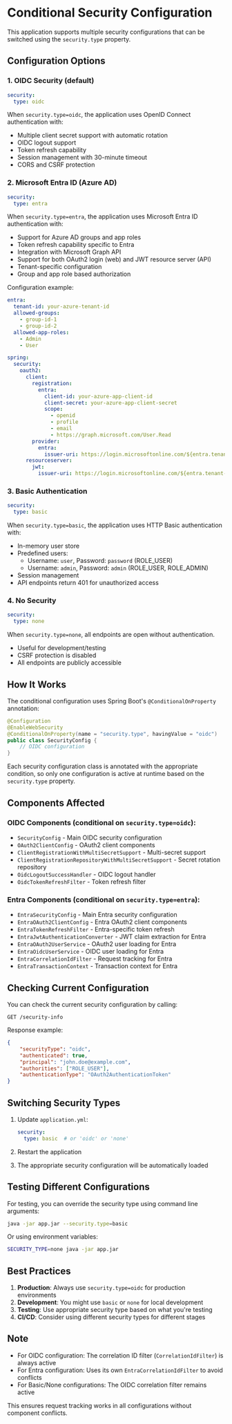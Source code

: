 # Conditional Security Configuration

This application supports multiple security configurations that can be switched using the `security.type` property.

## Configuration Options

### 1. OIDC Security (default)
```yaml
security:
  type: oidc
```

When `security.type=oidc`, the application uses OpenID Connect authentication with:
- Multiple client secret support with automatic rotation
- OIDC logout support
- Token refresh capability
- Session management with 30-minute timeout
- CORS and CSRF protection

### 2. Microsoft Entra ID (Azure AD)
```yaml
security:
  type: entra
```

When `security.type=entra`, the application uses Microsoft Entra ID authentication with:
- Support for Azure AD groups and app roles
- Token refresh capability specific to Entra
- Integration with Microsoft Graph API
- Support for both OAuth2 login (web) and JWT resource server (API)
- Tenant-specific configuration
- Group and app role based authorization

Configuration example:
```yaml
entra:
  tenant-id: your-azure-tenant-id
  allowed-groups: 
    - group-id-1
    - group-id-2
  allowed-app-roles:
    - Admin
    - User

spring:
  security:
    oauth2:
      client:
        registration:
          entra:
            client-id: your-azure-app-client-id
            client-secret: your-azure-app-client-secret
            scope:
              - openid
              - profile
              - email
              - https://graph.microsoft.com/User.Read
        provider:
          entra:
            issuer-uri: https://login.microsoftonline.com/${entra.tenant-id}/v2.0
      resourceserver:
        jwt:
          issuer-uri: https://login.microsoftonline.com/${entra.tenant-id}/v2.0
```

### 3. Basic Authentication
```yaml
security:
  type: basic
```

When `security.type=basic`, the application uses HTTP Basic authentication with:
- In-memory user store
- Predefined users:
  - Username: `user`, Password: `password` (ROLE_USER)
  - Username: `admin`, Password: `admin` (ROLE_USER, ROLE_ADMIN)
- Session management
- API endpoints return 401 for unauthorized access

### 4. No Security
```yaml
security:
  type: none
```

When `security.type=none`, all endpoints are open without authentication.
- Useful for development/testing
- CSRF protection is disabled
- All endpoints are publicly accessible

## How It Works

The conditional configuration uses Spring Boot's `@ConditionalOnProperty` annotation:

```java
@Configuration
@EnableWebSecurity
@ConditionalOnProperty(name = "security.type", havingValue = "oidc")
public class SecurityConfig {
    // OIDC configuration
}
```

Each security configuration class is annotated with the appropriate condition, so only one configuration is active at runtime based on the `security.type` property.

## Components Affected

### OIDC Components (conditional on `security.type=oidc`):
- `SecurityConfig` - Main OIDC security configuration
- `OAuth2ClientConfig` - OAuth2 client components
- `ClientRegistrationWithMultiSecretSupport` - Multi-secret support
- `ClientRegistrationRepositoryWithMultiSecretSupport` - Secret rotation repository
- `OidcLogoutSuccessHandler` - OIDC logout handler
- `OidcTokenRefreshFilter` - Token refresh filter

### Entra Components (conditional on `security.type=entra`):
- `EntraSecurityConfig` - Main Entra security configuration
- `EntraOAuth2ClientConfig` - Entra OAuth2 client components
- `EntraTokenRefreshFilter` - Entra-specific token refresh
- `EntraJwtAuthenticationConverter` - JWT claim extraction for Entra
- `EntraOAuth2UserService` - OAuth2 user loading for Entra
- `EntraOidcUserService` - OIDC user loading for Entra
- `EntraCorrelationIdFilter` - Request tracking for Entra
- `EntraTransactionContext` - Transaction context for Entra

## Checking Current Configuration

You can check the current security configuration by calling:
```
GET /security-info
```

Response example:
```json
{
    "securityType": "oidc",
    "authenticated": true,
    "principal": "john.doe@example.com",
    "authorities": ["ROLE_USER"],
    "authenticationType": "OAuth2AuthenticationToken"
}
```

## Switching Security Types

1. Update `application.yml`:
   ```yaml
   security:
     type: basic  # or 'oidc' or 'none'
   ```

2. Restart the application

3. The appropriate security configuration will be automatically loaded

## Testing Different Configurations

For testing, you can override the security type using command line arguments:
```bash
java -jar app.jar --security.type=basic
```

Or using environment variables:
```bash
SECURITY_TYPE=none java -jar app.jar
```

## Best Practices

1. **Production**: Always use `security.type=oidc` for production environments
2. **Development**: You might use `basic` or `none` for local development
3. **Testing**: Use appropriate security type based on what you're testing
4. **CI/CD**: Consider using different security types for different stages

## Note

- For OIDC configuration: The correlation ID filter (`CorrelationIdFilter`) is always active
- For Entra configuration: Uses its own `EntraCorrelationIdFilter` to avoid conflicts
- For Basic/None configurations: The OIDC correlation filter remains active

This ensures request tracking works in all configurations without component conflicts.